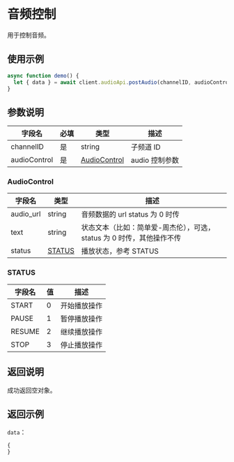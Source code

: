 # 音频控制 <Badge text="v1.0.0" />

用于控制音频。

## 使用示例

```javascript
async function demo() {
  let { data } = await client.audioApi.postAudio(channelID, audioControl);
}
```

## 参数说明

| 字段名       | 必填 | 类型                          | 描述           |
| ------------ | ---- | ----------------------------- | -------------- |
| channelID    | 是   | string                        | 子频道 ID      |
| audioControl | 是   | [AudioControl](#audiocontrol) | audio 控制参数 |

### AudioControl

| 字段名    | 类型              | 描述                                                                  |
| --------- | ----------------- | --------------------------------------------------------------------- |
| audio_url | string            | 音频数据的 url status 为 0 时传                                       |
| text      | string            | 状态文本（比如：简单爱-周杰伦），可选，status 为 0 时传，其他操作不传 |
| status    | [STATUS](#status) | 播放状态，参考 STATUS                                                 |

### STATUS

| 字段名 | 值  | 描述         |
| ------ | --- | ------------ |
| START  | 0   | 开始播放操作 |
| PAUSE  | 1   | 暂停播放操作 |
| RESUME | 2   | 继续播放操作 |
| STOP   | 3   | 停止播放操作 |

## 返回说明

成功返回空对象。

## 返回示例

`data`：

```js
{
}
```
